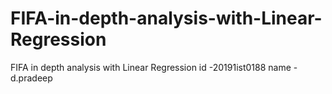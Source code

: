 # FIFA-in-depth-analysis-with-Linear-Regression
FIFA in depth analysis with Linear Regression
id -20191ist0188 
name - d.pradeep
